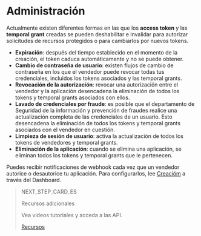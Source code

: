 # Administración

Actualmente existen diferentes formas en las que los **access token** y las **temporal grant** creadas se pueden deshabilitar e invalidar para autorizar solicitudes de recursos protegidos o para cambiarlos por nuevos tokens.

* **Expiración**: después del tiempo establecido en el momento de la creación, el token caduca automáticamente y no se puede obtener.
* **Cambio de contraseña de usuario**: existen flujos de cambio de contraseña en los que el vendedor puede revocar todas tus credenciales, incluidos los tokens asociados y las temporal grants.
* **Revocación de la autorización**: revocar una autorización entre el vendedor y la aplicación desencadena la eliminación de todos los tokens y temporal grants asociados con ellos.
* **Lavado de credenciales por fraude**: es posible que el departamento de Seguridad de la información y prevención de fraudes realice una actualización completa de las credenciales de un usuario. Esto desencadena la eliminación de todos los tokens y temporal grants asociados con el vendedor en cuestión.
* **Limpieza de sesión de usuario**: activa la actualización de todos los tokens de vendedores y temporal grants.
* **Eliminación de la aplicación**: cuando se elimina una aplicación, se eliminan todos los tokens y temporal grants que le pertenecen.

Puedes recibir notificaciones de webhook cada vez que un vendedor autorice o desautorice tu aplicación. Para configurarlos, lee [Creacióm](https://www.mercadopago[FAKER][URL][DOMAIN]/developers/es/guides/resources/dashboard/creation) a través del Dashboard.

> NEXT_STEP_CARD_ES
>
> Recursos adicionales
>
> Vea videos tutoriales y acceda a las API.
>
> [Recursos](https://www.mercadopago[FAKER][URL][DOMAIN]/developers/es/guides/resources/dashboard/resources)
